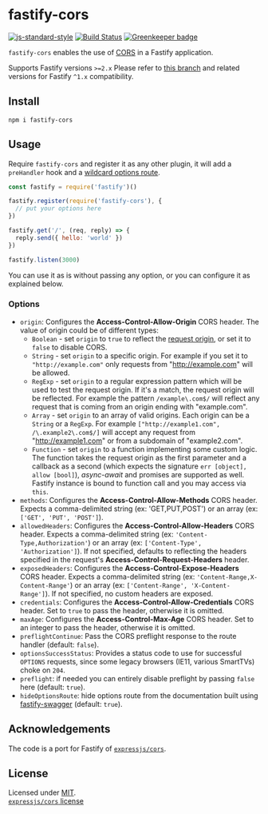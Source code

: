 # fastify-cors

[![js-standard-style](https://img.shields.io/badge/code%20style-standard-brightgreen.svg?style=flat)](http://standardjs.com/)  [![Build Status](https://travis-ci.org/fastify/fastify-cors.svg?branch=master)](https://travis-ci.org/fastify/fastify-cors) [![Greenkeeper badge](https://badges.greenkeeper.io/fastify/fastify-cors.svg)](https://greenkeeper.io/)

`fastify-cors` enables the use of [CORS](https://en.wikipedia.org/wiki/Cross-origin_resource_sharing) in a Fastify application.

Supports Fastify versions `>=2.x` 
Please refer to [this branch](https://github.com/fastify/fastify-cors/tree/1.x) and related versions for Fastify `^1.x` compatibility.

## Install
```
npm i fastify-cors
```

## Usage
Require `fastify-cors` and register it as any other plugin, it will add a `preHandler` hook and a [wildcard options route](https://github.com/fastify/fastify/issues/326#issuecomment-411360862).
```js
const fastify = require('fastify')()

fastify.register(require('fastify-cors'), { 
  // put your options here
})

fastify.get('/', (req, reply) => {
  reply.send({ hello: 'world' })
})

fastify.listen(3000)
```
You can use it as is without passing any option, or you can configure it as explained below.
### Options
* `origin`: Configures the **Access-Control-Allow-Origin** CORS header. The value of origin could be of different types:
  - `Boolean` - set `origin` to `true` to reflect the [request origin](http://tools.ietf.org/html/draft-abarth-origin-09), or set it to `false` to disable CORS.
  - `String` - set `origin` to a specific origin. For example if you set it to `"http://example.com"` only requests from "http://example.com" will be allowed.
  - `RegExp` - set `origin` to a regular expression pattern which will be used to test the request origin. If it's a match, the request origin will be reflected. For example the pattern `/example\.com$/` will reflect any request that is coming from an origin ending with "example.com".
  - `Array` - set `origin` to an array of valid origins. Each origin can be a `String` or a `RegExp`. For example `["http://example1.com", /\.example2\.com$/]` will accept any request from "http://example1.com" or from a subdomain of "example2.com".
  - `Function` - set `origin` to a function implementing some custom logic. The function takes the request origin as the first parameter and a callback as a second (which expects the signature `err [object], allow [bool]`), *async-await* and promises are supported as well. Fastify instance is bound to function call and you may access via `this`.
* `methods`: Configures the **Access-Control-Allow-Methods** CORS header. Expects a comma-delimited string (ex: 'GET,PUT,POST') or an array (ex: `['GET', 'PUT', 'POST']`).
* `allowedHeaders`: Configures the **Access-Control-Allow-Headers** CORS header. Expects a comma-delimited string (ex: `'Content-Type,Authorization'`) or an array (ex: `['Content-Type', 'Authorization']`). If not specified, defaults to reflecting the headers specified in the request's **Access-Control-Request-Headers** header.
* `exposedHeaders`: Configures the **Access-Control-Expose-Headers** CORS header. Expects a comma-delimited string (ex: `'Content-Range,X-Content-Range'`) or an array (ex: `['Content-Range', 'X-Content-Range']`). If not specified, no custom headers are exposed.
* `credentials`: Configures the **Access-Control-Allow-Credentials** CORS header. Set to `true` to pass the header, otherwise it is omitted.
* `maxAge`: Configures the **Access-Control-Max-Age** CORS header. Set to an integer to pass the header, otherwise it is omitted.
* `preflightContinue`: Pass the CORS preflight response to the route handler (default: `false`).
* `optionsSuccessStatus`: Provides a status code to use for successful `OPTIONS` requests, since some legacy browsers (IE11, various SmartTVs) choke on `204`.
* `preflight`: if needed you can entirely disable preflight by passing `false` here (default: `true`).
* `hideOptionsRoute`: hide options route from the documentation built using [fastify-swagger](https://github.com/fastify/fastify-swagger) (default: `true`).

## Acknowledgements

The code is a port for Fastify of [`expressjs/cors`](https://github.com/expressjs/cors).

## License

Licensed under [MIT](./LICENSE).<br/>
[`expressjs/cors` license](https://github.com/expressjs/cors/blob/master/LICENSE)
